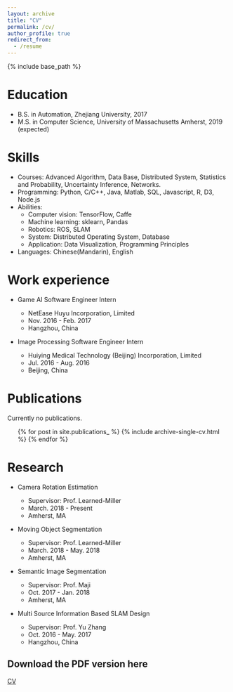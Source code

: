 ```yaml
---
layout: archive
title: "CV"
permalink: /cv/
author_profile: true
redirect_from:
  - /resume
---
```


{% include base_path %}


Education
======
* B.S. in Automation, Zhejiang University, 2017
* M.S. in Computer Science, University of Massachusetts Amherst, 2019 (expected)

Skills
======
* Courses: Advanced Algorithm, Data Base, Distributed System, Statistics and Probability, Uncertainty Inference, Networks.
* Programming: Python, C/C++, Java, Matlab, SQL, Javascript, R, D3, Node.js
* Abilities:
  * Computer vision: TensorFlow, Caffe
  * Machine learning: sklearn, Pandas 
  * Robotics: ROS, SLAM
  * System: Distributed Operating System, Database
  * Application: Data Visualization, Programming Principles
* Languages: Chinese(Mandarin), English

Work experience
======
* Game AI Software Engineer Intern
  * NetEase Huyu Incorporation, Limited
  * Nov. 2016 - Feb. 2017
  * Hangzhou, China

* Image Processing Software Engineer Intern
  * Huiying Medical Technology (Beijing) Incorporation, Limited
  * Jul. 2016 - Aug. 2016
  * Beijing, China

Publications
======
  Currently no publications.
  <ul>{% for post in site.publications_ %}
    {% include archive-single-cv.html %}
  {% endfor %}</ul>
  
Research
======
* Camera Rotation Estimation
  * Supervisor: Prof. Learned-Miller
  * March. 2018 - Present
  * Amherst, MA

* Moving Object Segmentation
  * Supervisor: Prof. Learned-Miller
  * March. 2018 - May. 2018
  * Amherst, MA

* Semantic Image Segmentation
  * Supervisor: Prof. Maji
  * Oct. 2017 - Jan. 2018
  * Amherst, MA

* Multi Source Information Based SLAM Design
  * Supervisor: Prof. Yu Zhang
  * Oct. 2016 - May. 2017
  * Hangzhou, China

Download the PDF version here
------
[CV](https://geshijoker.github.io/files/resume.pdf)
